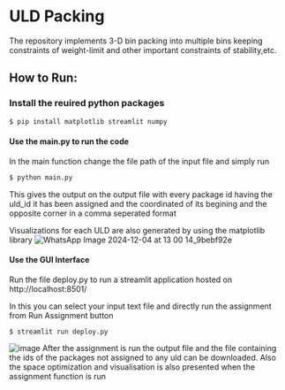 # ULD Packing

The repository implements 3-D bin packing into multiple bins keeping constraints of weight-limit and other important constraints of stability,etc.

## How to Run:

### Install the reuired python packages

```bash
$ pip install matplotlib streamlit numpy
```

#### Use the main.py to run the code

In the main function change the file path of the input file and simply run

```bash
$ python main.py
```
This gives the output on the output file with every package id having the uld_id it has been assigned and the coordinated of its begining and the opposite corner in a comma seperated format

Visualizations for each ULD are also generated by using the matplotlib library
![WhatsApp Image 2024-12-04 at 13 00 14_9bebf92e](https://github.com/user-attachments/assets/e614f496-51bc-4d8c-b5dc-f5240a812f73)


#### Use the GUI Interface

Run the file deploy.py to run a streamlit application hosted on http://localhost:8501/

In this you can select your input text file and directly run the assignment from Run Assignment button

```
$ streamlit run deploy.py
```
![image](https://github.com/user-attachments/assets/782df946-1cd4-46f1-a04c-9bdac6b9f750)
After the assignment is run the output file and the file containing the ids of the packages not assigned to any uld can be downloaded.
Also the space optimization and visualisation is also presented when the assignment function is run
